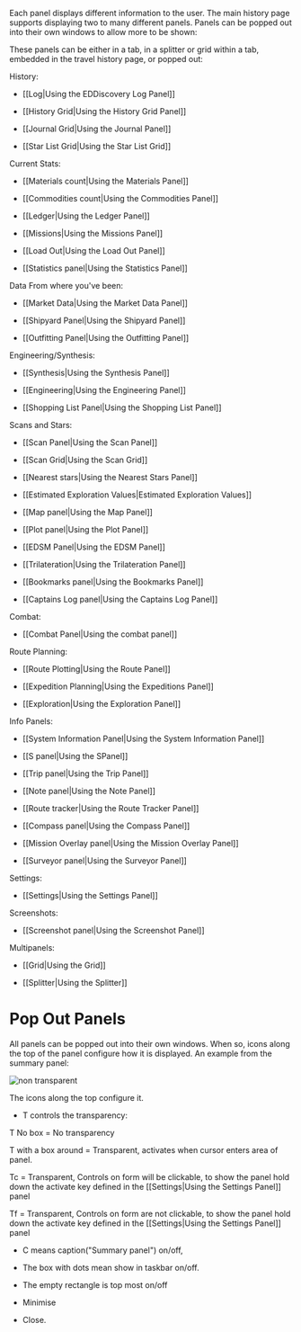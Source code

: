 Each panel displays different information to the user. The main history page supports displaying two to many different panels. Panels can be popped out into their own windows to allow more to be shown:

These panels can be either in a tab, in a splitter or grid within a tab, embedded in the travel history page, or popped out:

History:

* [[Log|Using the EDDiscovery Log Panel]]

* [[History Grid|Using the History Grid Panel]]

* [[Journal Grid|Using the Journal Panel]]

* [[Star List Grid|Using the Star List Grid]]

Current Stats:

* [[Materials count|Using the Materials Panel]]

* [[Commodities count|Using the Commodities Panel]]

* [[Ledger|Using the Ledger Panel]]

* [[Missions|Using the Missions Panel]]

* [[Load Out|Using the Load Out Panel]]

* [[Statistics panel|Using the Statistics Panel]]

Data From where you've been:

* [[Market Data|Using the Market Data Panel]]

* [[Shipyard Panel|Using the Shipyard Panel]]

* [[Outfitting Panel|Using the Outfitting Panel]]

Engineering/Synthesis:

* [[Synthesis|Using the Synthesis Panel]]

* [[Engineering|Using the Engineering Panel]]

* [[Shopping List Panel|Using the Shopping List Panel]]

Scans and Stars:

* [[Scan Panel|Using the Scan Panel]]

* [[Scan Grid|Using the Scan Grid]]

* [[Nearest stars|Using the Nearest Stars Panel]]

* [[Estimated Exploration Values|Estimated Exploration Values]]

* [[Map panel|Using the Map Panel]]

* [[Plot panel|Using the Plot Panel]]

* [[EDSM Panel|Using the EDSM Panel]]

* [[Trilateration|Using the Trilateration Panel]]

* [[Bookmarks panel|Using the Bookmarks Panel]]

* [[Captains Log panel|Using the Captains Log Panel]]

Combat:

* [[Combat Panel|Using the combat panel]]

Route Planning:

* [[Route Plotting|Using the Route Panel]]

* [[Expedition Planning|Using the Expeditions Panel]]

* [[Exploration|Using the Exploration Panel]]

Info Panels:

* [[System Information Panel|Using the System Information Panel]]

* [[S panel|Using the SPanel]]

* [[Trip panel|Using the Trip Panel]]

* [[Note panel|Using the Note Panel]]

* [[Route tracker|Using the Route Tracker Panel]]

* [[Compass panel|Using the Compass Panel]]

* [[Mission Overlay panel|Using the Mission Overlay Panel]]

* [[Surveyor panel|Using the Surveyor Panel]]



Settings:

* [[Settings|Using the Settings Panel]]

Screenshots:

* [[Screenshot panel|Using the Screenshot Panel]]

Multipanels:

* [[Grid|Using the Grid]]

* [[Splitter|Using the Splitter]]

# Pop Out Panels

All panels can be popped out into their own windows. When so, icons along the top of the panel configure how it is displayed. An example from the summary panel:

![non transparent](http://i.imgur.com/WTf1jtO.png)

The icons along the top configure it.  

* T controls the transparency: 

T No box = No transparency

T with a box around = Transparent, activates when cursor enters area of panel.

Tc = Transparent, Controls on form will be clickable, to show the panel hold down the activate key defined in the [[Settings|Using the Settings Panel]] panel

Tf = Transparent, Controls on form are not clickable, to show the panel hold down the activate key defined in the [[Settings|Using the Settings Panel]] panel

* C means caption("Summary panel") on/off, 

* The box with dots mean show in taskbar on/off.  

* The empty rectangle is top most on/off

* Minimise 

* Close.